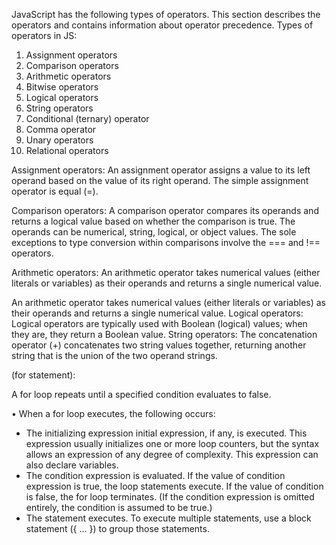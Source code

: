 JavaScript has the following types of operators. This section describes the operators and contains information about operator precedence. 
Types of operators in JS:
1.	Assignment operators
2.	Comparison operators
3.	Arithmetic operators
4.	Bitwise operators
5.	Logical operators
6.	String operators
7.	Conditional (ternary) operator
8.	Comma operator
9.	Unary operators
10.	Relational operators

Assignment operators:
An assignment operator assigns a value to its left operand based on the value of its right operand. The simple assignment operator is equal (=).

Comparison operators:
A comparison operator compares its operands and returns a logical value based on whether the comparison is true. The operands can be numerical, string, logical, or object values.
The sole exceptions to type conversion within comparisons involve the === and !== operators.

Arithmetic operators:
An arithmetic operator takes numerical values (either literals or variables) as their operands and returns a single numerical value. 

An arithmetic operator takes numerical values (either literals or variables) as their operands and returns a single numerical value.
Logical operators:
Logical operators are typically used with Boolean (logical) values; when they are, they return a Boolean value. 
String operators:
The concatenation operator (+) concatenates two string values together, returning another string that is the union of the two operand strings.








(for statement):

A for loop repeats until a specified condition evaluates to false.

•	When a for loop executes, the following occurs:
-	The initializing expression initial expression, if any, is executed. This expression usually initializes one or more loop counters, but the syntax allows an expression of any degree of complexity. This expression can also declare variables.
-	The condition expression is evaluated. If the value of condition expression is true, the loop statements execute. If the value of condition is false, the for  loop terminates. (If the condition expression is omitted entirely, the condition is assumed to be true.)
-	The statement executes. To execute multiple statements, use a block statement ({ ... }) to group those statements.

